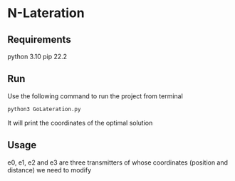 # N-Lateration

## Requirements
python 3.10
pip 22.2

## Run
Use the following command to run the project from terminal
```bash
python3 GoLateration.py
```
It will print the coordinates of the optimal solution

## Usage
e0, e1, e2 and e3 are three transmitters of whose coordinates (position and distance) we need to modify 
